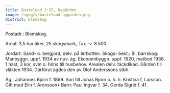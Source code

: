 ```yaml
---
title: Bustelund 1:25, Nygården
image: /sgog/s/bustelund-nygarden.png
district: blomskog
---
```


Postadr.: Blomskog.

Areal: 3,5 har åker, 25 skogsmark, Tax.-v. 8.500.

Jordart: Sand- o. bergjord, delv. på lerbotten. Skogs- best.: Bl. barrskog:
Manbyggn. uppf. 1934 av nuv. äg. Ekonomibyggn. uppf. 1920, matbod 1936. 1 häst,
3 kor, svin o. höns till husbehov. Arealen delv. täckdikad. Gården till
släkten 1934. Därförut ägdes den av Olof Anderssons stbh.

Äg.: Johannes Björn f. 1899. Son till Jonas Björn o. h. h. Kristina f, Larsson.
Gift med Elin f. Aronsson• Barn: Paul Ingvar f. 34, Gerda Sigrid f. 41.
